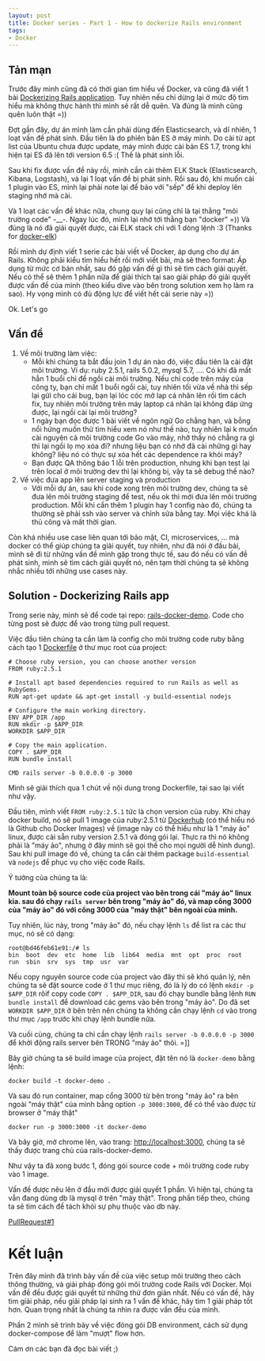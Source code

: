 ```yaml
---
layout: post
title: Docker series - Part 1 - How to dockerize Rails environment
tags:
- Docker
---
```


## Tản mạn
Trước đây mình cũng đã có thời gian tìm hiểu về Docker, và cũng đã viết 1 bài [Dockerizing Rails application](https://ttuan.github.io/2017/10/15/Dockerizing-Rails-application/). Tuy nhiên nếu chỉ dừng lại ở mức độ tìm hiểu mà không thực hành thì mình sẽ rất dễ quên. Và đúng là mình cũng quên luôn thật =))

Đợt gần đây, dự án mình làm cần phải dùng đến Elasticsearch, và dĩ nhiên, 1 loạt vấn đề phát sinh. Đầu tiên là do phiên bản ES ở máy mình. Do cài từ apt list của Ubuntu chưa được update, máy mình được cài bản ES 1.7, trong khi hiện tại ES đã lên tới version 6.5 :( Thế là phát sinh lỗi.

Sau khi fix được vấn đề này rồi, mình cần cài thêm ELK Stack (Elasticsearch, Kibana, Logstash), và lại 1 loạt vấn đề bị phát sinh. Rồi sau đó, khi muốn cài 1 plugin vào ES, mình lại phải note lại để báo với "sếp" để khi deploy lên staging nhớ mà cài.

Và 1 loạt các vấn đề khác nữa, chung quy lại cũng chỉ là tại thằng "môi trường code" -__-. Ngay lúc đó, mình lại nhớ tới thằng bạn "docker" =)) Và đúng là nó đã giải quyết được, cài ELK stack chỉ với 1 dòng lệnh :3 (Thanks for [docker-elk](https://github.com/deviantony/docker-elk))

Rồi mình dự định viết 1 serie các bài viết về Docker, áp dụng cho dự án Rails. Không phải kiểu tìm hiểu hết rồi mới viết bài, mà sẽ theo format: Áp dụng từ mức cơ bản nhất, sau đó gặp vấn đề gì thì sẽ tìm cách giải quyết. Nếu có thể sẽ thêm 1 phần nữa để giải thích tại sao giải pháp đó giải quyết được vấn đề của mình (theo kiểu dive vào bên trong solution xem họ làm ra sao). Hy vọng mình có đủ động lực để viết hết cái serie này =))

Ok. Let's go

## Vấn đề
1. Về môi trường làm việc:
	+ Mỗi khi chúng ta bắt đầu join 1 dự án nào đó, việc đầu tiên là cài đặt môi trường. Ví dụ: ruby 2.5.1, rails 5.0.2, mysql 5.7, .... Có khi đã mất hẳn 1 buổi chỉ để ngồi cài môi trường. Nếu chỉ code trên máy của công ty, bạn chỉ mất 1 buổi ngồi cài, tuy nhiên tối vừa về nhà thì sếp lại gửi cho cái bug, bạn lại lóc cóc mở lap cá nhân lên rồi tìm cách fix, tuy nhiên môi trường trên máy laptop cá nhân lại không đáp ứng được, lại ngồi cài lại môi trường?
	+ 1 ngày bạn đọc được 1 bài viết về ngôn ngữ Go chẳng hạn, và bỗng nổi hứng muốn thử tìm hiểu xem nó như thế nào, tuy nhiên lại k muốn cài nguyên cả môi trường code Go vào máy, nhỡ thấy nó chẳng ra gì thì lại ngồi lọ mọ xóa đi? nhưng liệu bạn có nhớ đã cài những gì hay không? liệu nó có thực sự xóa hết các dependence ra khỏi máy?
	+ Bạn được QA thông báo 1 lỗi trên production, nhưng khi bạn test lại trên local ở môi trường dev thì lại không bị, vậy ta sẽ debug thế nào?
2. Về việc đưa app lên server staging và production
	+ Với mỗi dự án, sau khi code xong trên môi trường dev, chúng ta sẽ đưa lên môi trường staging để test, nếu ok thì mới đưa lên môi trường production. Mỗi khi cần thêm 1 plugin hay 1 config nào đó, chúng ta thường sẽ phải ssh vào server và chỉnh sửa bằng tay. Mọi việc khá là thủ công và mất thời gian.

Còn khá nhiều use case liên quan tới bảo mật, CI, microservices, ... mà docker có thể giúp chúng ta giải quyết, tuy nhiên, như đã nói ở đầu bài, mình sẽ đi từ những vấn đề mình gặp trong thực tế, sau đó nếu có vấn đề phát sinh, mình sẽ tìm cách giải quyết nó, nên tạm thời chúng ta sẽ không nhắc nhiều tới những use cases này.

## Solution - Dockerizing Rails app

Trong serie này, mình sẽ để code tại repo: [rails-docker-demo](https://github.com/ttuan/rails-docker-demo). Code cho từng post sẽ được để vào trong từng pull request.

Việc đầu tiên chúng ta cần làm là config cho môi trường code ruby bằng cách tạo 1 [Dockerfile](https://docs.docker.com/glossary/?term=Dockerfile) ở thư mục root của project:

```
# Choose ruby version, you can choose another version
FROM ruby:2.5.1

# Install apt based dependencies required to run Rails as well as RubyGems.
RUN apt-get update && apt-get install -y build-essential nodejs

# Configure the main working directory.
ENV APP_DIR /app
RUN mkdir -p $APP_DIR
WORKDIR $APP_DIR

# Copy the main application.
COPY . $APP_DIR
RUN bundle install

CMD rails server -b 0.0.0.0 -p 3000
```
Mình sẽ giải thích qua 1 chút về nội dung trong Dockerfile, tại sao lại viết như vậy.

Đầu tiên, mình viết `FROM ruby:2.5.1` tức là chọn version của ruby. Khi chạy docker build, nó sẽ pull 1 image của ruby:2.5.1 từ [Dockerhub](https://hub.docker.com/) (có thể hiểu nó là Github cho Docker Images) về (image này có thể hiểu như là 1 "máy ảo" linux, được cài sẵn ruby version 2.5.1 và đóng gói lại. Thực ra thì nó không phải là "máy ảo", nhưng ở đây mình sẽ gọi thế cho mọi người dễ hình dung). Sau khi pull image đó về, chúng ta cần cài thêm package `build-essential` và `nodejs` để phục vụ cho việc code Rails.

Ý tưởng của chúng ta là:

**Mount toàn bộ source code của project vào bên trong cái "máy ảo" linux kia. sau đó chạy `rails server` bên trong "máy ảo" đó, và map cổng 3000 của "máy ảo" đó với cổng 3000 của "máy thật" bên ngoài của mình.**

Tuy nhiên, lúc này, trong "máy ảo" đó, nếu chạy lệnh `ls` để list ra các thư mục, nó sẽ có dạng:

```
root@bd46feb61e91:/# ls
bin  boot  dev  etc  home  lib  lib64  media  mnt  opt  proc  root  run  sbin  srv  sys  tmp  usr  var
```
Nếu copy nguyên source code của project vào đây thì sẽ khó quản lý, nên chúng ta sẽ đặt source code ở 1 thư mục riêng, đó là lý do có lệnh `mkdir -p $APP_DIR` rôif copy code `COPY . $APP_DIR`, sau đó chạy bundle bằng lệnh `RUN bundle install` để download các gems vào bên trong "máy ảo". Do đã set `WORKDIR $APP_DIR` ở bên trên nên chúng ta không cần chạy lệnh `cd` vào trong thư mục `/app` trước khi chạy lệnh bundle nữa.

Và cuối cùng, chúng ta chỉ cần chạy lệnh `rails server -b 0.0.0.0 -p 3000` để khởi động rails server bên TRONG "máy ảo" thôi. =]]

Bây giờ chúng ta sẽ build image của project, đặt tên nó là `docker-demo` bằng lệnh:

```
docker build -t docker-demo .
```
Và sau đó run container, map cổng 3000 từ bên trong "máy ảo" ra bên ngoài "máy thật" của mình bằng option `-p 3000:3000`, để có thể vào được từ browser ở "máy thật"

```
docker run -p 3000:3000 -it docker-demo
```
Và bây giờ, mở chrome lên, vào trang: [http://localhost:3000](http://localhost:3000), chúng ta sẽ thấy được trang chủ của rails-docker-demo.

Như vậy ta đã xong bước 1, đóng gói source code + môi trường code ruby vào 1 image.

Vấn đề được nêu lên ở đầu mới được giải quyết 1 phần. Vì hiện tại, chúng ta vẫn đang dùng db là mysql ở trên "máy thật". Trong phần tiếp theo, chúng ta sẽ tìm cách để tách khỏi sự phụ thuộc vào db này.

[PullRequest#1](https://github.com/ttuan/rails-docker-demo/pull/1/files)

# Kết luận

Trên đây mình đã trình bày vấn đề của việc setup môi trường theo cách thông thường, và giải pháp đóng gói môi trường code Rails với Docker. Mọi vấn đề đều được giải quyết từ những thứ đơn giản nhất. Nếu có vấn đề, hãy tìm giải pháp, nếu giải pháp lại sinh ra 1 vấn đề khác, hãy tìm 1 giải pháp tốt hơn. Quan trọng nhất là chúng ta nhìn ra được vấn đều của mình.

Phần 2 mình sẽ trình bày về việc đóng gói DB environment, cách sử dụng docker-compose để làm "mượt" flow hơn.

Cám ơn các bạn đã đọc bài viết ;)

